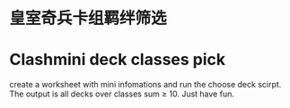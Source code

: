 # 皇室奇兵卡组羁绊筛选

# Clashmini deck classes pick

create a worksheet with mini infomations and run the choose deck scirpt. The output is all decks over classes sum ≥ 10. Just have fun.


